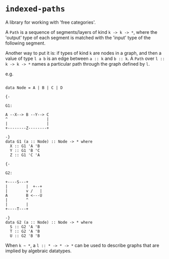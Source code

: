 # `indexed-paths`

A library for working with 'free categories'.

A `Path` is a sequence of segments/layers of kind `k -> k -> *`, where
the 'output' type of each segment is matched with the 'input' type of
the following segment.

Another way to put it is: if types of kind `k` are nodes in a graph, and
then a value of type `l a b` is an edge between `a :: k` and `b :: k`. A
`Path` over `l :: k -> k -> *` names a particular path through the graph
defined by `l`.

e.g.

```

data Node = A | B | C | D

{-

G1:
    
A --X--> B --Y--> C
^                 |
|                 |
+--------Z--------+

-}
data G1 (a :: Node) :: Node -> * where
  X :: G1 'A 'B
  Y :: G1 'B 'C
  Z :: G1 'C 'A

{-

G2:

+----S---+
|        |  +--+
|        v /   |
A        B <---U
|        ^
|        |
+----T---+

-}
data G2 (a :: Node) :: Node -> * where
  S :: G2 'A 'B
  T :: G2 'A 'B
  U :: G2 'B 'B

```

When `k ~ *`, a `l :: * -> * -> *` can be used to describe graphs that are
implied by algebraic datatypes. 